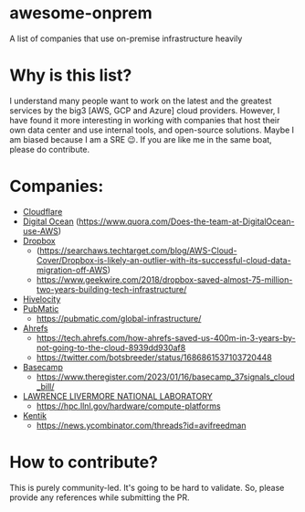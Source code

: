 # awesome-onprem
A list of companies that use on-premise infrastructure heavily

# Why is this list?
I understand many people want to work on the latest and the greatest services by the big3 [AWS, GCP and Azure] cloud providers. However, I have found it more interesting in working with companies that host their own data center and use internal tools, and open-source solutions. Maybe I am biased because I am a SRE 😉. If you are like me in the same boat, please do contribute.

# Companies:
- [Cloudflare](https://cloudflare.com/) 
- [Digital Ocean](https://www.digitalocean.com/) (https://www.quora.com/Does-the-team-at-DigitalOcean-use-AWS)
- [Dropbox](https://dropbox.com/) 
  - (https://searchaws.techtarget.com/blog/AWS-Cloud-Cover/Dropbox-is-likely-an-outlier-with-its-successful-cloud-data-migration-off-AWS)
  - https://www.geekwire.com/2018/dropbox-saved-almost-75-million-two-years-building-tech-infrastructure/
- [Hivelocity](https://hivelocity.net)
- [PubMatic](https://pubmatic.com/)
  - https://pubmatic.com/global-infrastructure/  
- [Ahrefs](https://ahrefs.com/)
  - https://tech.ahrefs.com/how-ahrefs-saved-us-400m-in-3-years-by-not-going-to-the-cloud-8939dd930af8
  - https://twitter.com/botsbreeder/status/1686861537103720448
- [Basecamp](https://basecamp.com/)
  - https://www.theregister.com/2023/01/16/basecamp_37signals_cloud_bill/
- [LAWRENCE LIVERMORE NATIONAL LABORATORY](https://www.llnl.gov/)
  - https://hpc.llnl.gov/hardware/compute-platforms
- [Kentik](https://www.kentik.com/)
  - https://news.ycombinator.com/threads?id=avifreedman

# How to contribute?
This is purely community-led. It's going to be hard to validate. So, please provide any references while submitting the PR.
